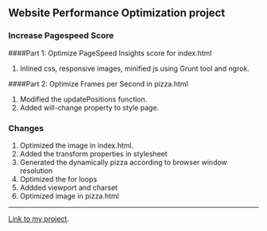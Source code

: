 ## Website Performance Optimization project



### Increase Pagespeed Score

####Part 1: Optimize PageSpeed Insights score for index.html



1. Inlined css, responsive images, minified js using Grunt tool and ngrok.

####Part 2: Optimize Frames per Second in pizza.html

1. Modified the updatePositions function.
2. Added will-change property to style page.

### Changes
1. Optimized the image in index.html.
2. Added the transform properties in stylesheet
3. Generated the dynamically pizza according to browser window resolution
4. Optimized the for loops
5. Addded viewport and charset
6. Optimized image in pizza.html

***
[Link to my project](https://dhanyakt.github.io/frontend-nanodegree-mobile-portfolio/).


